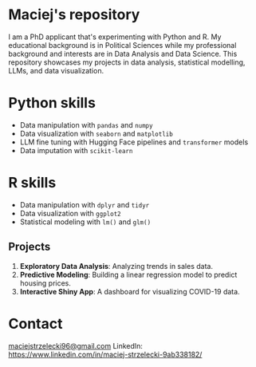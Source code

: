 # Maciej's repository
I am a PhD applicant that's experimenting with Python and R. My educational background is in Political Sciences while my professional background and interests are in Data Analysis and Data Science. This repository showcases my projects in data analysis, statistical modelling, LLMs, and data visualization.

# Python skills
- Data manipulation with `pandas` and `numpy`
- Data visualization with `seaborn` and `matplotlib`
- LLM fine tuning with Hugging Face pipelines and `transformer` models
- Data imputation with `scikit-learn`

# R skills
- Data manipulation with `dplyr` and `tidyr`
- Data visualization with `ggplot2`
- Statistical modeling with `lm()` and `glm()`

## Projects
1. **Exploratory Data Analysis**: Analyzing trends in sales data.
2. **Predictive Modeling**: Building a linear regression model to predict housing prices.
3. **Interactive Shiny App**: A dashboard for visualizing COVID-19 data.

# Contact
maciejstrzelecki96@gmail.com
LinkedIn: https://www.linkedin.com/in/maciej-strzelecki-9ab338182/
